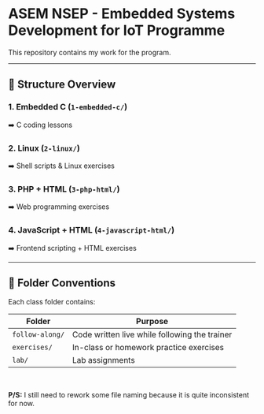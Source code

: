 # ASEM NSEP - Embedded Systems Development for IoT Programme

This repository contains my work for the program.

---

## 📂 Structure Overview

### 1. Embedded C (`1-embedded-c/`)
➡️ C coding lessons

### 2. Linux (`2-linux/`)
➡️ Shell scripts & Linux exercises

### 3. PHP + HTML (`3-php-html/`)
➡️ Web programming exercises

### 4. JavaScript + HTML (`4-javascript-html/`)
➡️ Frontend scripting + HTML exercises

---

## 📑 Folder Conventions 

Each class folder contains:

| Folder          | Purpose                                       |
|-----------------|-----------------------------------------------|
| `follow-along/` | Code written live while following the trainer |
| `exercises/`    | In-class or homework practice exercises       |
| `lab/`          | Lab assignments                               |
<br>

**P/S:** I still need to rework some file naming because it is quite inconsistent for now.
